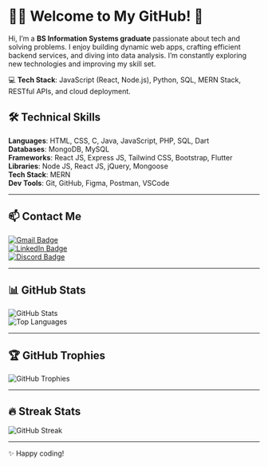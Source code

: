 # 👨‍💻 Welcome to My GitHub! 🚀

Hi, I’m a **BS Information Systems graduate** passionate about tech and solving problems. I enjoy building dynamic web apps, crafting efficient backend services, and diving into data analysis. I’m constantly exploring new technologies and improving my skill set.

💻 **Tech Stack**: JavaScript (React, Node.js), Python, SQL, MERN Stack, RESTful APIs, and cloud deployment.

## 🛠 Technical Skills

**Languages**: HTML, CSS, C, Java, JavaScript, PHP, SQL, Dart  
**Databases**: MongoDB, MySQL  
**Frameworks**: React JS, Express JS, Tailwind CSS, Bootstrap, Flutter  
**Libraries**: Node JS, React JS, jQuery, Mongoose  
**Tech Stack**: MERN  
**Dev Tools**: Git, GitHub, Figma, Postman, VSCode  

---

## 📫 Contact Me

[![Gmail Badge](https://img.shields.io/badge/-jamesdesena27@gmail.com-red?style=flat-square&logo=Gmail&logoColor=white)](mailto:jamesdesena27@gmail.com)  
[![LinkedIn Badge](https://img.shields.io/badge/-James%20De%20Sena-blue?style=flat-square&logo=Linkedin&logoColor=white)](https://www.linkedin.com/in/james-desena)  
[![Discord Badge](https://img.shields.io/badge/-kaaoruu%237542-5865F2?style=flat-square&logo=Discord&logoColor=white)](https://discordapp.com/users/kaaoruu)

---

## 📊 GitHub Stats

![GitHub Stats](https://github-readme-stats.vercel.app/api?username=YOUR_USERNAME&show_icons=true&theme=radical)  
![Top Languages](https://github-readme-stats.vercel.app/api/top-langs/?username=YOUR_USERNAME&layout=compact&theme=radical)

---

## 🏆 GitHub Trophies

![GitHub Trophies](https://github-profile-trophy.vercel.app/?username=YOUR_USERNAME&theme=darkhub)

---

## 🔥 Streak Stats

![GitHub Streak](https://github-readme-streak-stats.herokuapp.com/?user=YOUR_USERNAME&theme=highcontrast)

---

✨ Happy coding!
